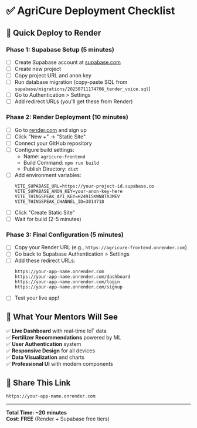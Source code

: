 # ✅ AgriCure Deployment Checklist

## 🚀 Quick Deploy to Render

### Phase 1: Supabase Setup (5 minutes)
- [ ] Create Supabase account at [supabase.com](https://supabase.com)
- [ ] Create new project
- [ ] Copy project URL and anon key
- [ ] Run database migration (copy-paste SQL from `supabase/migrations/20250711174706_tender_voice.sql`)
- [ ] Go to Authentication > Settings
- [ ] Add redirect URLs (you'll get these from Render)

### Phase 2: Render Deployment (10 minutes)
- [ ] Go to [render.com](https://render.com) and sign up
- [ ] Click "New +" → "Static Site"
- [ ] Connect your GitHub repository
- [ ] Configure build settings:
  - Name: `agricure-frontend`
  - Build Command: `npm run build`
  - Publish Directory: `dist`
- [ ] Add environment variables:
  ```
  VITE_SUPABASE_URL=https://your-project-id.supabase.co
  VITE_SUPABASE_ANON_KEY=your-anon-key-here
  VITE_THINGSPEAK_API_KEY=H249ISKWNBTX3MEV
  VITE_THINGSPEAK_CHANNEL_ID=3014718
  ```
- [ ] Click "Create Static Site"
- [ ] Wait for build (2-5 minutes)

### Phase 3: Final Configuration (5 minutes)
- [ ] Copy your Render URL (e.g., `https://agricure-frontend.onrender.com`)
- [ ] Go back to Supabase Authentication > Settings
- [ ] Add these redirect URLs:
  ```
  https://your-app-name.onrender.com
  https://your-app-name.onrender.com/dashboard
  https://your-app-name.onrender.com/login
  https://your-app-name.onrender.com/signup
  ```
- [ ] Test your live app!

## 🎯 What Your Mentors Will See

✅ **Live Dashboard** with real-time IoT data  
✅ **Fertilizer Recommendations** powered by ML  
✅ **User Authentication** system  
✅ **Responsive Design** for all devices  
✅ **Data Visualization** and charts  
✅ **Professional UI** with modern components  

## 🔗 Share This Link
`https://your-app-name.onrender.com`

---

**Total Time: ~20 minutes**  
**Cost: FREE** (Render + Supabase free tiers)
